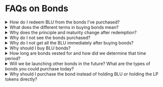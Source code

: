 # FAQs on Bonds

<details>

<summary>How do I redeem BLU from the bonds I've purchased?</summary>

All the bonds you've purchased will appear in the bonds section where you can redeem BLU from.

You may choose to redeem many bonds at the same time by clicking on the redemption buttons on the top left or redeem individual bonds by clicking on the redemption buttons next to each bond.

You may choose to redeem them as BLU or have the protocol stake it for you and receive sBLU instead.

</details>

<details>

<summary>What does the different terms in buying bonds mean?</summary>

* Principal - Amount of BLU you get when this bond is fully redeemed
* Maturity - Time left before the full value of BLU can be redeemed
* Redeemable - Amount of BLU that you may redeem right now even if the bond has not fully vested

</details>

<details>

<summary>Why does the principle and maturity change after redemption?</summary>

The principle and maturity value of the bond will be updated to reflect the vesting schedule of the remaining BLU.

Once you have redeemed a partially vested bond, you will receive the amount of BLU that has been vested and the principal value will be reduced by that amount.

Similarly, the maturity period will be reduced by the time elapsed since the bond was purchased, or last redeemed, to reflect the remaining time for the bond to fully vest.

</details>

<details>

<summary>Why do I not see the bonds purchased?</summary>

Bonds that have been fully redeemed will be deleted from the protocol.

Only outstanding bonds will be shown on the Bonds page.

</details>

<details>

<summary>Why do I not get all the BLU immediately after buying bonds?</summary>

Every bond you buy has a maturity period and you will receive the full amount only when the maturity period has passed.

You may, however, redeem a portion of the bond value at any time to receive any BLU that has been linearly vested.

</details>

<details>

<summary>Why should I buy BLU bonds?</summary>

Bonding is a process to allow Bluejay to acquire its own liquidity and reserve assets (ie DAI) and bring stablecoins to the peg by selling BLU at a discount.

You may buy BLU bonds if you want to trade assets you have to get BLU tokens at the discounted price after the vesting period.

Do note that since as you are effectively purchasing the BLU tokens, you are exposed to the volatility of the BLU token price. Please read section on “**Why should I buy BLU**” and “**Why is BLU price going up/down?**”

</details>

<details>

<summary>How long are bonds vested for and how did we determine that time period?</summary>

The maturity period for stabilizing bonds is 6 hours, while the maturity period for treasury bonds is 7 days. BLU tokens will be available for redemption throughout the entire maturity period, but only up to the proportion that has been vested.

The maturity period for both types of bonds are determined by the monetary policy set by the decentralized autonomous organization (DAO).

</details>

<details>

<summary>Will we be launching other bonds in the future? What are the types of bonds you could purchase today?</summary>

Bluejay do not have intention to launch other bonds as of today.

There are two main types of bonds on Bluejay, treasury bonds, and stabilizing bonds. The only difference is that treasury bonds raise assets for the treasury directly while stabilizing bonds help to peg issued stablecoins to their prices.

</details>

<details>

<summary>Why should I purchase the bond instead of holding BLU or holding the LP tokens directly?</summary>

You should purchase the bond if the effective price of BLU is suitable for you. Do take note that the market price of BLU may change during the maturity period of the bonds when purchasing it

You should hold the LP tokens if you believe the fees generated from your stake in the liquidity pool will meet your expected returns.

If you do not understand the risk associated with such activities, you are discouraged from participating.

</details>
